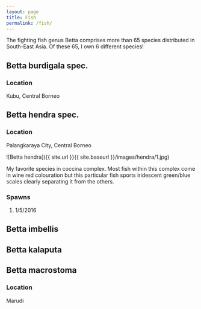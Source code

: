 ```yaml
---
layout: page
title: Fish
permalink: /fish/
---
```


The fighting fish genus Betta comprises more than 65 species distributed in South-East Asia. Of these 65, I own 6 different species!

## Betta burdigala spec.
### Location
Kubu, Central Borneo

## Betta hendra spec.
### Location
Palangkaraya City, Central Borneo

![Betta hendra]({{ site.url }}{{ site.baseurl }}/images/hendra/1.jpg)

My favorite species in coccina complex. Most fish within this complex come in wine red colouration but this particular fish sports iridescent green/blue scales clearly separating it from the others.

### Spawns
1. 1/5/2016

## Betta imbellis

## Betta kalaputa

## Betta macrostoma
### Location
Marudi

